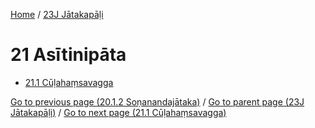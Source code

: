 
[Home](/) / [23J Jātakapāḷi](/tipitaka/23J.md)

# 21 Asītinipāta

* [21.1 Cūḷahaṃsavagga](/tipitaka/23J/21/21.1.md)

[Go to previous page (20.1.2 Soṇanandajātaka)](/tipitaka/23J/20/20.1/20.1.2.md) / [Go to parent page (23J Jātakapāḷi)](/tipitaka/23J/0.md) / [Go to next page (21.1 Cūḷahaṃsavagga)](/tipitaka/23J/21/21.1.md)


